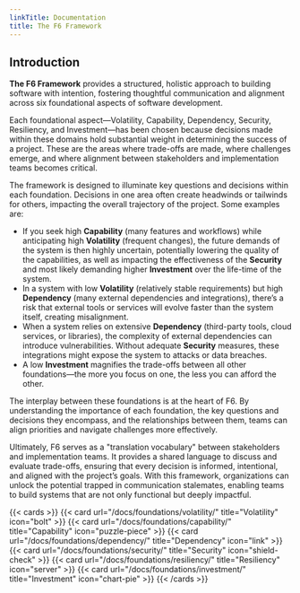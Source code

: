 ```yaml
---
linkTitle: Documentation
title: The F6 Framework
---
```


## Introduction

**The F6 Framework** provides a structured, holistic approach to building software with intention, fostering thoughtful communication and alignment across six foundational aspects of software development.

Each foundational aspect—Volatility, Capability, Dependency, Security, Resiliency, and Investment—has been chosen because decisions made within these domains hold substantial weight in determining the success of a project. These are the areas where trade-offs are made, where challenges emerge, and where alignment between stakeholders and implementation teams becomes critical.

The framework is designed to illuminate key questions and decisions within each foundation. Decisions in one area often create headwinds or tailwinds for others, impacting the overall trajectory of the project. Some examples are:

- If you seek high **Capability** (many features and workflows) while anticipating high **Volatility** (frequent changes), the future demands of the system is then highly uncertain, potentially lowering the quality of the capabilities, as well as impacting the effectiveness of the **Security** and most likely demanding higher **Investment** over the life-time of the system.
- In a system with low **Volatility** (relatively stable requirements) but high **Dependency** (many external dependencies and integrations), there’s a risk that external tools or services will evolve faster than the system itself, creating misalignment. 
- When a system relies on extensive **Dependency** (third-party tools, cloud services, or libraries), the complexity of external dependencies can introduce vulnerabilities. Without adequate **Security** measures, these integrations might expose the system to attacks or data breaches.
- A low **Investment** magnifies the trade-offs between all other foundations—the more you focus on one, the less you can afford the other.

The interplay between these foundations is at the heart of F6. By understanding the importance of each foundation, the key questions and decisions they encompass, and the relationships between them, teams can align priorities and navigate challenges more effectively.

Ultimately, F6 serves as a "translation vocabulary" between stakeholders and implementation teams. It provides a shared language to discuss and evaluate trade-offs, ensuring that every decision is informed, intentional, and aligned with the project’s goals. With this framework, organizations can unlock the potential trapped in communication stalemates, enabling teams to build systems that are not only functional but deeply impactful.

{{< cards >}}
  {{< card url="/docs/foundations/volatility/" title="Volatility" icon="bolt" >}}
  {{< card url="/docs/foundations/capability/" title="Capability" icon="puzzle-piece" >}}
  {{< card url="/docs/foundations/dependency/" title="Dependency" icon="link" >}}
  {{< card url="/docs/foundations/security/" title="Security" icon="shield-check" >}}
  {{< card url="/docs/foundations/resiliency/" title="Resiliency" icon="server" >}}
  {{< card url="/docs/foundations/investment/" title="Investment" icon="chart-pie" >}}
{{< /cards >}}